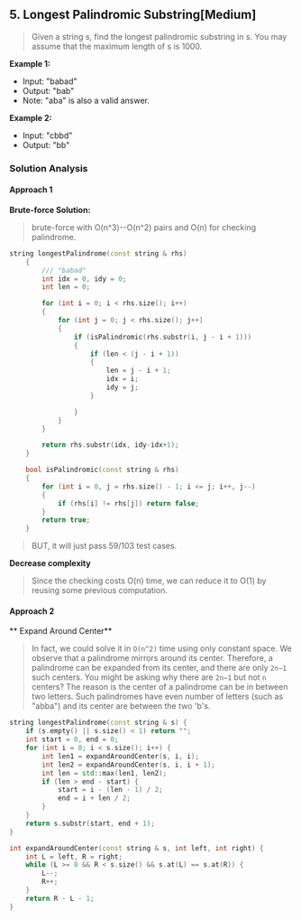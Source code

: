 ## 5. Longest Palindromic Substring[Medium]

>Given a string s, find the longest palindromic substring in s. You may assume that the maximum length of s is 1000.

**Example 1:**

- Input: "babad"
- Output: "bab"
- Note: "aba" is also a valid answer.

**Example 2:**

- Input: "cbbd"
- Output: "bb"

### Solution Analysis

#### Approach 1

**Brute-force Solution:**
> brute-force with O(n^3)--O(n^2) pairs and O(n) for checking palindrome.

```c++
string longestPalindrome(const string & rhs)
    {
        /// "babad"
        int idx = 0, idy = 0;
        int len = 0;

        for (int i = 0; i < rhs.size(); i++)
        {
            for (int j = 0; j < rhs.size(); j++)
            {
                if (isPalindromic(rhs.substr(i, j - i + 1)))
                {
                    if (len < (j - i + 1))
                    {
                        len = j - i + 1;
                        idx = i;
                        idy = j;
                    }

                }
            }
        }

        return rhs.substr(idx, idy-idx+1);
    }

    bool isPalindromic(const string & rhs)
    {
        for (int i = 0, j = rhs.size() - 1; i <= j; i++, j--)
        {
            if (rhs[i] != rhs[j]) return false;
        }
        return true;
    }
```
> BUT, it will just pass 59/103 test cases.

**Decrease complexity**
> Since the checking costs O(n) time, we can reduce it to O(1) by reusing some previous computation.

#### Approach 2
** Expand Around Center**
> In fact, we could solve it in `O(n^2)` time using only constant space.
> We observe that a palindrome mirrors around its center. Therefore, a palindrome can be expanded from its center, and there are only `2n−1` such centers.
> You might be asking why there are `2n−1` but not `n` centers? The reason is the center of a palindrome can be in between two letters. Such palindromes have even number of letters (such as "abba") and its center are between the two 'b's.

```c++
string longestPalindrome(const string & s) {
    if (s.empty() || s.size() < 1) return "";
    int start = 0, end = 0;
    for (int i = 0; i < s.size(); i++) {
        int len1 = expandAroundCenter(s, i, i);
        int len2 = expandAroundCenter(s, i, i + 1);
        int len = std::max(len1, len2);
        if (len > end - start) {
            start = i - (len - 1) / 2;
            end = i + len / 2;
        }
    }
    return s.substr(start, end + 1);
}

int expandAroundCenter(const string & s, int left, int right) {
    int L = left, R = right;
    while (L >= 0 && R < s.size() && s.at(L) == s.at(R)) {
        L--;
        R++;
    }
    return R - L - 1;
}
```

